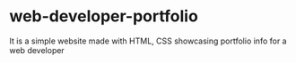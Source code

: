 # web-developer-portfolio
It is a simple website made with HTML, CSS showcasing portfolio info for a web developer
